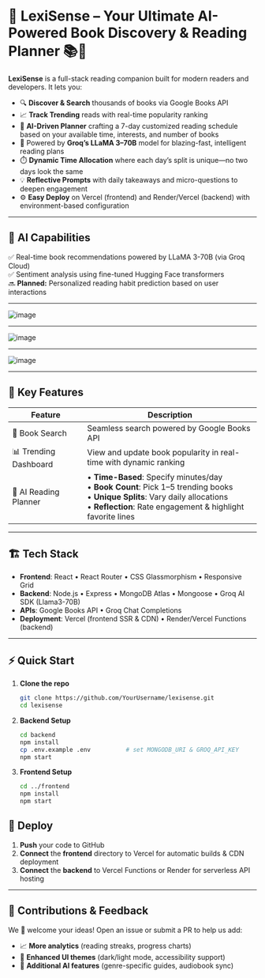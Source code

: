 # 🚀 LexiSense – Your Ultimate AI-Powered Book Discovery & Reading Planner 📚🤖

**LexiSense** is a full-stack reading companion built for modern readers and developers. It lets you:
- 🔍 **Discover & Search** thousands of books via Google Books API  
- 📈 **Track Trending** reads with real-time popularity ranking  
- 🧠 **AI-Driven Planner** crafting a 7-day customized reading schedule based on your available time, interests, and number of books
- 🤖 Powered by **Groq’s LLaMA 3–70B** model for blazing-fast, intelligent reading plans 
- ⏱️ **Dynamic Time Allocation** where each day’s split is unique—no two days look the same  
- 💡 **Reflective Prompts** with daily takeaways and micro-questions to deepen engagement  
- ⚙️ **Easy Deploy** on Vercel (frontend) and Render/Vercel (backend) with environment-based configuration  

---

## 🧠 AI Capabilities

✅ Real-time book recommendations powered by LLaMA 3-70B (via Groq Cloud)  
✅ Sentiment analysis using fine-tuned Hugging Face transformers  
🔜 **Planned:** Personalized reading habit prediction based on user interactions

---

![image](https://github.com/user-attachments/assets/0435c534-e878-4394-9d9f-b5a4e877fd3a)

---

![image](https://github.com/user-attachments/assets/03af3d9d-04a6-40e0-a962-9212161fe04c)

---

![image](https://github.com/user-attachments/assets/90f96768-737c-4af2-bbb1-12995bc77cfa)

---
## 🌟 Key Features

| Feature               | Description                                                                                                           |
|-----------------------|-----------------------------------------------------------------------------------------------------------------------|
| 🔎 Book Search        | Seamless search powered by Google Books API                                                                           |
| 📊 Trending Dashboard | View and update book popularity in real-time with dynamic ranking                                                      |
| 🤖 AI Reading Planner | • **Time-Based**: Specify minutes/day<br>• **Book Count**: Pick 1–5 trending books<br>• **Unique Splits**: Vary daily allocations<br>• **Reflection**: Rate engagement & highlight favorite lines |

---

## 🏗️ Tech Stack

- **Frontend**: React • React Router • CSS Glassmorphism • Responsive Grid  
- **Backend**: Node.js • Express • MongoDB Atlas • Mongoose • Groq AI SDK (Llama3-70B)  
- **APIs**: Google Books API • Groq Chat Completions  
- **Deployment**: Vercel (frontend SSR & CDN) • Render/Vercel Functions (backend)  

---

## ⚡ Quick Start

1. **Clone the repo**  
   ```bash
   git clone https://github.com/YourUsername/lexisense.git
   cd lexisense

2. **Backend Setup**
   ```bash
   cd backend
   npm install
   cp .env.example .env          # set MONGODB_URI & GROQ_API_KEY
   npm start

3. **Frontend Setup**
   ```bash
   cd ../frontend
   npm install
   npm start

## 🚀 Deploy

1. **Push** your code to GitHub  
2. **Connect** the **frontend** directory to Vercel for automatic builds & CDN deployment  
3. **Connect** the **backend** to Vercel Functions or Render for serverless API hosting  

---

## 💬 Contributions & Feedback

We 🎉 welcome your ideas! Open an issue or submit a PR to help us add:

- 📈 **More analytics** (reading streaks, progress charts)  
- 🎨 **Enhanced UI themes** (dark/light mode, accessibility support)  
- 🔧 **Additional AI features** (genre-specific guides, audiobook sync)  
